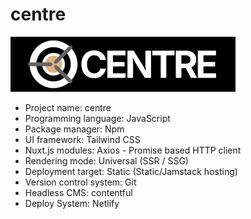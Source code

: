 # centre

<img src="static/centre.svg" width="360">

- Project name: centre
- Programming language: JavaScript
- Package manager: Npm
- UI framework: Tailwind CSS
- Nuxt.js modules: Axios - Promise based HTTP client
- Rendering mode: Universal (SSR / SSG)
- Deployment target: Static (Static/Jamstack hosting)
- Version control system: Git
- Headless CMS: contentful
- Deploy System: Netlify
